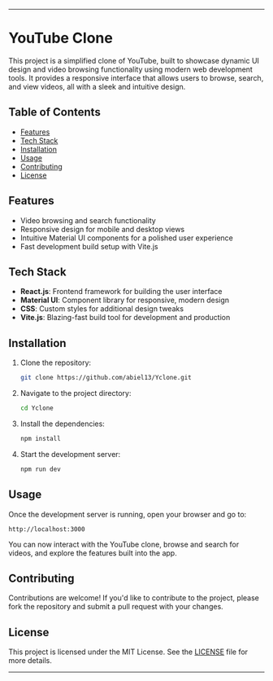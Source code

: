 
---

# YouTube Clone

This project is a simplified clone of YouTube, built to showcase dynamic UI design and video browsing functionality using modern web development tools. It provides a responsive interface that allows users to browse, search, and view videos, all with a sleek and intuitive design.

## Table of Contents
- [Features](#features)
- [Tech Stack](#tech-stack)
- [Installation](#installation)
- [Usage](#usage)
- [Contributing](#contributing)
- [License](#license)

## Features
- Video browsing and search functionality
- Responsive design for mobile and desktop views
- Intuitive Material UI components for a polished user experience
- Fast development build setup with Vite.js

## Tech Stack
- **React.js**: Frontend framework for building the user interface
- **Material UI**: Component library for responsive, modern design
- **CSS**: Custom styles for additional design tweaks
- **Vite.js**: Blazing-fast build tool for development and production

## Installation

1. Clone the repository:
   ```bash
   git clone https://github.com/abiel13/Yclone.git
   ```
2. Navigate to the project directory:
   ```bash
   cd Yclone
   ```
3. Install the dependencies:
   ```bash
   npm install
   ```
4. Start the development server:
   ```bash
   npm run dev
   ```

## Usage

Once the development server is running, open your browser and go to:
```
http://localhost:3000
```

You can now interact with the YouTube clone, browse and search for videos, and explore the features built into the app.

## Contributing

Contributions are welcome! If you'd like to contribute to the project, please fork the repository and submit a pull request with your changes.

## License

This project is licensed under the MIT License. See the [LICENSE](LICENSE) file for more details.

---
